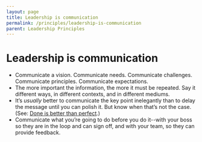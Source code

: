 ```yaml
---
layout: page
title: Leadership is communication
permalink: /principles/leadership-is-communication
parent: Leadership Principles
---
```


# Leadership is communication

- Communicate a vision. Communicate needs. Communicate challenges. Communicate principles. Communicate expectations.
- The more important the information, the more it must be repeated. Say it different ways, in different contexts, and in different mediums.
- It’s _usually_ better to communicate the key point inelegantly than to delay the message until you can polish it. But know when that’s not the case. (See: [Done is better than perfect](/principles/done-is-better-than-perfect).)
- Communicate what you’re going to do before you do it--with your boss so they are in the loop and can sign off, and with your team, so they can provide feedback.
